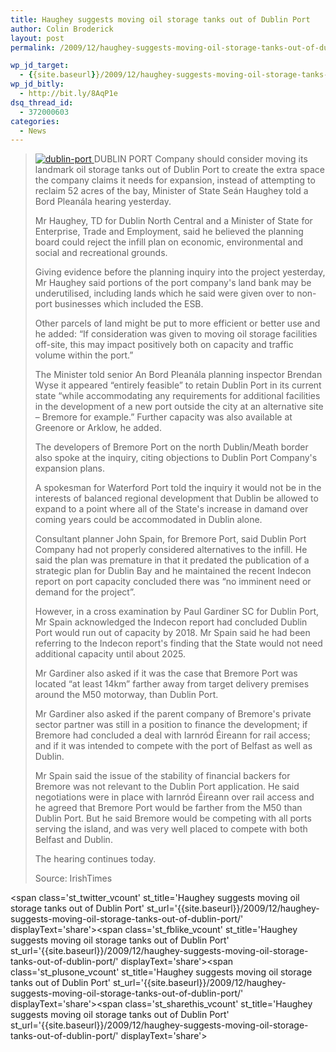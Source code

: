```yaml
---
title: Haughey suggests moving oil storage tanks out of Dublin Port
author: Colin Broderick
layout: post
permalink: /2009/12/haughey-suggests-moving-oil-storage-tanks-out-of-dublin-port/

wp_jd_target:
  - {{site.baseurl}}/2009/12/haughey-suggests-moving-oil-storage-tanks-out-of-dublin-port/
wp_jd_bitly:
  - http://bit.ly/8AqP1e
dsq_thread_id:
  - 372000603
categories:
  - News
---
```

> <a href="{{site.baseurl}}/wp-content/gallery/post/dublin-port.jpg" title="http://www.flickr.com/photos/harlowirish/" class="shutterset_singlepic16" > <img class="ngg-singlepic ngg-left" src="{{site.baseurl}}/wp-content/gallery/cache/16__320x240_dublin-port.jpg" alt="dublin-port" title="dublin-port" /> </a> DUBLIN PORT Company should consider moving its landmark oil storage tanks out of Dublin Port to create the extra space the company claims it needs for expansion, instead of attempting to reclaim 52 acres of the bay, Minister of State Seán Haughey told a Bord Pleanála hearing yesterday.
> 
> Mr Haughey, TD for Dublin North Central and a Minister of State for Enterprise, Trade and Employment, said he believed the planning board could reject the infill plan on economic, environmental and social and recreational grounds.
> 
> Giving evidence before the planning inquiry into the project yesterday, Mr Haughey said portions of the port company's land bank may be underutilised, including lands which he said were given over to non-port businesses which included the ESB.
> 
> Other parcels of land might be put to more efficient or better use and he added: “If consideration was given to moving oil storage facilities off-site, this may impact positively both on capacity and traffic volume within the port.”
> 
> The Minister told senior An Bord Pleanála planning inspector Brendan Wyse it appeared “entirely feasible” to retain Dublin Port in its current state “while accommodating any requirements for additional facilities in the development of a new port outside the city at an alternative site – Bremore for example.” Further capacity was also available at Greenore or Arklow, he added.
> 
> The developers of Bremore Port on the north Dublin/Meath border also spoke at the inquiry, citing objections to Dublin Port Company's expansion plans.
> 
> A spokesman for Waterford Port told the inquiry it would not be in the interests of balanced regional development that Dublin be allowed to expand to a point where all of the State's increase in damand over coming years could be accommodated in Dublin alone.
> 
> Consultant planner John Spain, for Bremore Port, said Dublin Port Company had not properly considered alternatives to the infill. He said the plan was premature in that it predated the publication of a strategic plan for Dublin Bay and he maintained the recent Indecon report on port capacity concluded there was “no imminent need or demand for the project”.  
> <!--more-->
> 
>   
> However, in a cross examination by Paul Gardiner SC for Dublin Port, Mr Spain acknowledged the Indecon report had concluded Dublin Port would run out of capacity by 2018. Mr Spain said he had been referring to the Indecon report's finding that the State would not need additional capacity until about 2025.
> 
> Mr Gardiner also asked if it was the case that Bremore Port was located “at least 14km” farther away from target delivery premises around the M50 motorway, than Dublin Port.
> 
> Mr Gardiner also asked if the parent company of Bremore's private sector partner was still in a position to finance the development; if Bremore had concluded a deal with Iarnród Éireann for rail access; and if it was intended to compete with the port of Belfast as well as Dublin.
> 
> Mr Spain said the issue of the stability of financial backers for Bremore was not relevant to the Dublin Port application. He said negotiations were in place with Iarnród Éireann over rail access and he agreed that Bremore Port would be farther from the M50 than Dublin Port. But he said Bremore would be competing with all ports serving the island, and was very well placed to compete with both Belfast and Dublin.
> 
> The hearing continues today.
> 
> Source: IrishTimes

<span class='st\_twitter\_vcount' st\_title='Haughey suggests moving oil storage tanks out of Dublin Port' st\_url='{{site.baseurl}}/2009/12/haughey-suggests-moving-oil-storage-tanks-out-of-dublin-port/' displayText='share'></span><span class='st\_fblike\_vcount' st\_title='Haughey suggests moving oil storage tanks out of Dublin Port' st\_url='{{site.baseurl}}/2009/12/haughey-suggests-moving-oil-storage-tanks-out-of-dublin-port/' displayText='share'></span><span class='st\_plusone\_vcount' st\_title='Haughey suggests moving oil storage tanks out of Dublin Port' st\_url='{{site.baseurl}}/2009/12/haughey-suggests-moving-oil-storage-tanks-out-of-dublin-port/' displayText='share'></span><span class='st\_sharethis\_vcount' st\_title='Haughey suggests moving oil storage tanks out of Dublin Port' st\_url='{{site.baseurl}}/2009/12/haughey-suggests-moving-oil-storage-tanks-out-of-dublin-port/' displayText='share'></span>